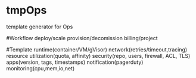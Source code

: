 # tmpOps
template generator for Ops

#Workflow
deploy/scale
provision/decomission
billing/project

#Template
runtime(container/VM/gVisor)
network(retries/timeout,tracing)
resource utilization(quota, affinity)
security(repo, users, firewall, ACL, TLS)
apps(version, tags, timestamps)
notification(pagerduty)
monitoring(cpu,mem,io,net)


